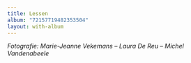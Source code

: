 ```yaml
---
title: Lessen
album: "72157719482353504"
layout: with-album
---
```

*Fotografie: Marie-Jeanne Vekemans – Laura De Reu – Michel Vandenabeele*
